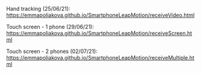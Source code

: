 Hand tracking (25/06/21): https://emmapoliakova.github.io/SmartphoneLeapMotion/receiveVideo.html

Touch screen - 1 phone (29/06/21): https://emmapoliakova.github.io/SmartphoneLeapMotion/receiveScreen.html

Touch screen - 2 phones (02/07/21): https://emmapoliakova.github.io/SmartphoneLeapMotion/receiveMultiple.html
